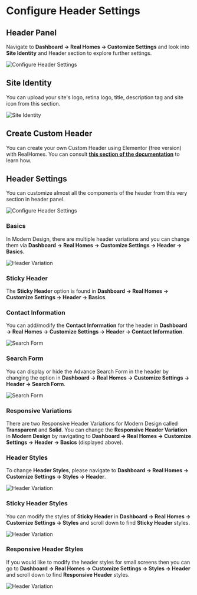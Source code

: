 # Configure Header Settings

## **Header Panel**

Navigate to **Dashboard → Real Homes → Customize Settings** and look into **Site Identity** and Header section to explore further settings.

![Configure Header Settings](images/home-setup/header_settings.png)

## **Site Identity**

You can upload your site's logo, retina logo, title, description tag and site icon from this section.

![Site Identity](images/home-setup/site-identity.png)

## Create Custom Header

You can create your own Custom Header using Elementor (free version) with RealHomes. You can consult <strong><a href="https://realhomes.io/documentation/custom-header-footer-elementor/">this section of the documentation</a></strong> to learn how.

## **Header Settings**

You can customize almost all the components of the header from this very section in header panel.

![Configure Header Settings](images/header/header_modern.png)

### **Basics**

In Modern Design, there are multiple header variations and you can change them via **Dashboard → Real Homes → Customize Settings → Header → Basics**.

![Header Variation](images/header/header-settings-basics.png)

### **Sticky Header**

The **Sticky Header** option is found in **Dashboard → Real Homes → Customize Settings → Header → Basics**.

### **Contact Information**

You can add/modify the **Contact Information** for the header in **Dashboard → Real Homes → Customize Settings → Header → Contact Information**.

![Search Form](images/header/header_contact_information.png)

### **Search Form**

You can display or hide the Advance Search Form in the header by changing the option in **Dashboard → Real Homes → Customize Settings → Header → Search Form**.

![Search Form](images/header/header_search_form_customizer.gif)

### **Responsive Variations**

There are two Responsive Header Variations for Modern Design called **Transparent** and **Solid**. You can change the **Responsive Header Variation** in **Modern Design** by navigating to **Dashboard → Real Homes → Customize Settings → Header → Basics** (displayed above).

### **Header Styles**

To change **Header Styles**, please navigate to **Dashboard → Real Homes → Customize Settings → Styles → Header**.

![Header Variation](images/header/header_styles_modern.png)

### **Sticky Header Styles**

You can modify the styles of **Sticky Header** in **Dashboard → Real Homes → Customize Settings → Styles** and scroll down to find **Sticky Header** styles.

![Header Variation](images/home-setup/header_sticky_styles_modern.gif)

### **Responsive Header Styles**

If you would like to modify the header styles for small screens then you can go to **Dashboard → Real Homes → Customize Settings → Styles → Header** and scroll down to find **Responsive Header** styles.

![Header Variation](images/header/header_responsive_styles_modern.png)